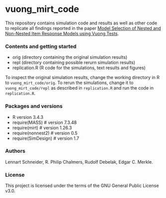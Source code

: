 # vuong_mirt_code

This repository contains simulation code and results as well as other code to
replicate all findings reported in the paper [Model Selection of Nested and
Non-Nested Item Response Models using Vuong Tests]().

### Contents and getting started
* orig (directory containing the original simulation results)
* repl (directory containing possible rerurn simulation results)
* replication.R (R code for the simulations, text results and figures)

To inspect the original simulation results, change the working directory in R
to `vuong_mirt_code/orig`. To rerun the simulations, change it to
`vuong_mirt_code/repl` as described in `replication.R` and run the code in
`replication.R`.

### Packages and versions
* R version 3.4.3
* require(MASS) # version 7.3.48
* require(mirt) # version 1.26.3
* require(nonnest2) # version 0.5
* require(SimDesign) # version 1.7

### Authors
Lennart Schneider, R. Philip Chalmers, Rudolf Debelak, Edgar C. Merkle.

### License
This project is licensed under the terms of the GNU General Public License
v3.0.

